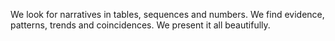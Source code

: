 We look for narratives in tables, sequences and numbers. We find evidence, patterns, trends and coincidences. We present it all beautifully. 
